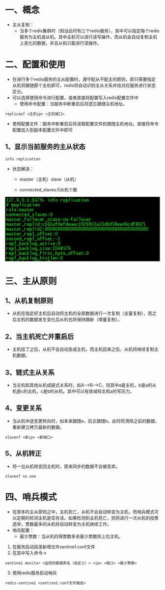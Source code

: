 # 一、概念

- 主从复制：
    - 当多个redis集群时（假设此时有三个redis服务），其中可以指定每个redis服务为主机或从机。其中主机可以进行读写操作，而从机会自动复制主机上变化的数据，并且从机只能进行读操作。


# 二、配置和使用

- 在进行多个redis服务的主从配置时，遵守配从不配主的原则，即只需要指定从机将跟随那个主机即可，redis将自动识别主从关系并给对应服务进行状态区分。
- 可以选择使用命令进行配置，或者直接将配置写入redis配置文件中
    - 使用命令配置：当服务中断重启后将遗忘跟随主机地址。
```shell
replicaof <主机ip> <主机端口>
```
- 使用配置文件：服务中断重启后将读取配置文件的跟随主机地址。直接将命令配置加入到副本配置文件中即可

## 1、显示当前服务的主从状态

```shell
info replication
```
- 状态解读：

    - master（主机）slave（从机）

    - connected_slaves:0从机个数


![clipboard.png](%E4%B8%BB%E4%BB%8E%E5%A4%8D%E5%88%B6.assets/clip_image002.gif)

# 三、主从原则

## 1、从机复制原则

- 从机在指定好主机后自动将主机的全部数据进行一次复制（全量复制），而之后主机的数据发生变化后从机也将保持跟新（增量复制）。

## 2、当主机死亡并重启后

- 主机挂了之后，从机不会自动变成主机，而主机回来之后，从机将继续复制主机数据。

## 3、链式主从关系

- 当主机和其他从机成链式关系时，如A-->B-->C，则其中a是主机，b是a的从机是c的主机，c是b的从机。其中可以有效减轻主机a的写压力。

## 4、变更关系

- 当从机中途变更转向时，如本来跟随a，后又跟随b。此时将清除之前的数据，重新建立拷贝最新的数据。
```shell
slaveof <新ip> <新端口>
```
## 5、从机转正

- 将一台从机转变回主机时，原来同步的数据不会被丢弃。
```shell
slaveof no one
```


# 四、哨兵模式

- 在原本的主从原则之中，主机死亡，从机不会自动转变为主机，而哨兵模式可以定期的检测主机是否存活。如果检测到主机死亡，则将进行一次从机的投票选举，票数最多的从机将自动转变为主机继续工作。
- 哨兵配置：
    - 最少票数：当从机的得票数多余最少票数则上位主机。


1. 在服务启动目录新增文件sentine1.conf文件
2. 在其中写入命令->

```shell
sentine1 monitor <监控的数据库名（自定义）> <ip> <端口> <最少票数>
```
3. 使用redis服务启动哨兵

```shell
redis-sentine1 <sentine1.conf文件路径>
```





